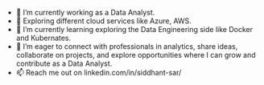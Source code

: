 - 🔭 I’m currently working as a Data Analyst.
- 🔭 Exploring different cloud services like Azure, AWS.
- 🌱 I’m currently learning exploring the Data Engineering side like Docker and Kubernates.
- 💞️ I’m eager to connect with professionals in analytics, share ideas, collaborate on projects, and explore opportunities where I can grow and contribute as a Data Analyst.
- 📫 Reach me out on linkedin.com/in/siddhant-sar/
